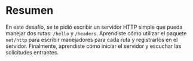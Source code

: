 # Resumen

En este desafío, se te pidió escribir un servidor HTTP simple que pueda manejar dos rutas: `/hello` y `/headers`. Aprendiste cómo utilizar el paquete `net/http` para escribir manejadores para cada ruta y registrarlos en el servidor. Finalmente, aprendiste cómo iniciar el servidor y escuchar las solicitudes entrantes.
